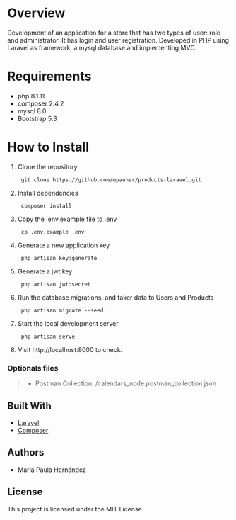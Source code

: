# Overview 

Development of an application for a store that has two types of user: role and administrator. It has login and user registration. Developed in PHP using Laravel as framework, a mysql database and implementing MVC.

# Requirements

- php 8.1.11
- composer 2.4.2
- mysql 8.0
- Bootstrap 5.3

# How to Install

1. Clone the repository

        git clone https://github.com/mpauher/products-laravel.git

2. Install dependencies

        composer install

3. Copy the .env.example file to .env

        cp .env.example .env

4. Generate a new application key

        php artisan key:generate

5. Generate a jwt key

        php artisan jwt:secret

6. Run the database migrations, and faker data to Users and Products

        php artisan migrate --seed

7. Start the local development server

        php artisan serve

8. Visit http://localhost:8000 to check.

### Optionals files

> - Postman Collection: /calendars_node.postman_collection.json

## Built With

- [Laravel](https://laravel.com/)
- [Composer](https://getcomposer.org/)

## Authors

- María Paula Hernández

## License

This project is licensed under the MIT License.

